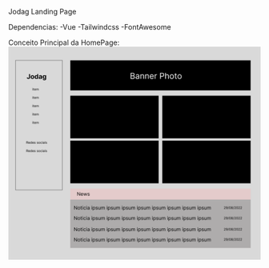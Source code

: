 Jodag Landing Page

Dependencias:
-Vue
-Tailwindcss
-FontAwesome


Conceito Principal da HomePage:
![Screenshot](/docs/HomePage.png)
